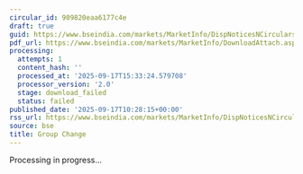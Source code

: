 ```yaml
---
circular_id: 909820eaa6177c4e
draft: true
guid: https://www.bseindia.com/markets/MarketInfo/DispNoticesNCirculars.aspx?Noticeid={771315EB-C464-469C-ADAD-54E5171D4B95}&noticeno=20250917-12&dt=09/17/2025&icount=12&totcount=56&flag=0
pdf_url: https://www.bseindia.com/markets/MarketInfo/DownloadAttach.aspx?id=20250917-12&attachedId=
processing:
  attempts: 1
  content_hash: ''
  processed_at: '2025-09-17T15:33:24.579708'
  processor_version: '2.0'
  stage: download_failed
  status: failed
published_date: '2025-09-17T10:28:15+00:00'
rss_url: https://www.bseindia.com/markets/MarketInfo/DispNoticesNCirculars.aspx?Noticeid={771315EB-C464-469C-ADAD-54E5171D4B95}&noticeno=20250917-12&dt=09/17/2025&icount=12&totcount=56&flag=0
source: bse
title: Group Change
---
```


Processing in progress...